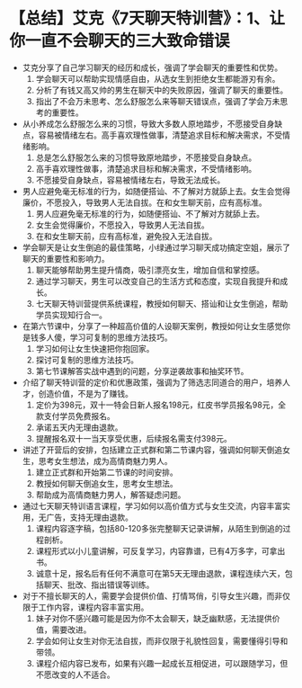 # 【总结】艾克《7天聊天特训营》：1、让你一直不会聊天的三大致命错误

-   艾克分享了自己学习聊天的经历和成长，强调了学会聊天的重要性和优势。
    1.  学会聊天可以帮助实现情感自由，从选女生到拒绝女生都能游刃有余。
    2.  分析了有钱又高又帅的男生在聊天中的失败原因，强调了聊天的重要性。
    3.  指出了不会万未思考、怎么舒服怎么来等聊天错误点，强调了学会万未思考的重要性。
-   从小养成怎么舒服怎么来的习惯，导致大多数人原地踏步，不愿接受自身缺点，容易被情绪左右。高手喜欢理性做事，清楚追求目标和解决需求，不受情绪影响。
    1.  总是怎么舒服怎么来的习惯导致原地踏步，不愿接受自身缺点。
    2.  高手喜欢理性做事，清楚追求目标和解决需求，不受情绪影响。
    3.  不愿接受自身缺点，容易被情绪左右，导致无法成长。
-   男人应避免毫无标准的行为，如随便搭讪、不了解对方就舔上去。女生会觉得廉价，不愿投入，导致男人无法自拔。在和女生聊天前，应有高标准。
    1.  男人应避免毫无标准的行为，如随便搭讪、不了解对方就舔上去。
    2.  女生会觉得廉价，不愿投入，导致男人无法自拔。
    3.  在和女生聊天前，应有高标准，避免投入无法自拔。
-   学会聊天是让女生倒追的最佳策略，小绿通过学习聊天成功搞定空姐，展示了聊天的重要性和影响力。
    1.  聊天能够帮助男生提升情商，吸引漂亮女生，增加自信和掌控感。
    2.  通过学习聊天，男生可以改变自己的生活方式和态度，实现自我提升和成长。
    3.  七天聊天特训营提供系统课程，教授如何聊天、搭讪和让女生倒追，帮助学员实现知行合一。
-   在第六节课中，分享了一种超高价值的人设聊天案例，教授如何让女生感觉你是钱多人傻，学习可复制的思维方法技巧。
    1.  学习如何让女生快速把你抱回家。
    2.  探讨可复制的思维方法技巧。
    3.  第七节课解答实战中遇到的问题，分享逆袭故事和抽奖环节。
-   介绍了聊天特训营的定价和优惠政策，强调为了筛选志同道合的用户，培养人才，创造价值，不是为了赚钱。
    1.  定价为398元，双十一特会日新人报名198元，红皮书学员报名98元，全款支付学员免费报名。
    2.  承诺五天内无理由退款。
    3.  提醒报名双十一当天享受优惠，后续报名需支付398元。
-   讲述了开营后的安排，包括建立正式群和第二节课内容，强调如何聊天倒追女生，思考女生想法，成为高情商魅力男人。
    1.  建立正式群和开始第二节课的时间安排。
    2.  教授如何聊天倒追女生，思考女生想法。
    3.  帮助成为高情商魅力男人，解答疑虑问题。
-   通过七天聊天特训语言课程，学习如何以高价值方式与女生交流，内容丰富实用，无广告，支持无理由退款。
    1.  课程内容逐字稿，包括80-120多张完整聊天记录讲解，从陌生到倒追的过程剖析。
    2.  课程形式以小儿童讲解，可反复学习，内容靠谱，已有4万多字，可拿出书。
    3.  诚意十足，报名后有任何不满意可在第5天无理由退款，课程连续六天，包括聊天、批改、指出错误等训练。
-   对于不擅长聊天的人，需要学会提供价值、打情骂俏，引导女生兴趣，而非仅限于工作内容，课程内容丰富实用。
    1.  妹子对你不感兴趣可能是因为你不太会聊天，缺乏幽默感，无法提供价值，需要改进。
    2.  学会如何让女生对你无法自拔，而非仅限于礼貌性回复，需要懂得引导和带领。
    3.  课程介绍内容已发布，如果有兴趣一起成长互相促进，可以跟随学习，但不愿改变的人不适合。